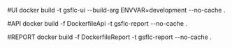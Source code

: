 #UI
docker build -t gsflc-ui --build-arg ENVVAR=development --no-cache .

#API
docker build -f DockerfileApi -t gsflc-report --no-cache .

#REPORT
docker build -f DockerfileReport -t gsflc-report --no-cache .
